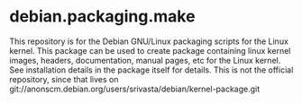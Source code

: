 debian.packaging.make
==================

This repository is for the Debian GNU/Linux packaging scripts for the
Linux kernel.  This package can be used to create package containing
linux kernel images, headers, documentation, manual pages, etc for the
Linux kernel.  See installation details in the package itself for
details. This is not the official repository, since that lives on
git://anonscm.debian.org/users/srivasta/debian/kernel-package.git
